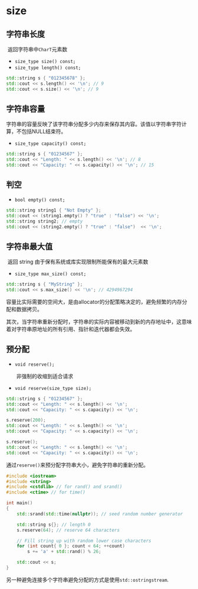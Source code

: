 # size



## 字符串长度

​		返回字符串中`CharT`元素数

- `size_type size() const;`
- `size_type length() const;`

```c++
std::string s { "012345678" };
std::cout << s.length() << '\n'; // 9
std::cout << s.size() << '\n'; // 9
```



## 字符串容量

​		字符串的容量反映了该字符串分配多少内存来保存其内容。该值以字符串字符计算，不包括NULL结束符。

- `size_type capacity() const;`

```c++
std::string s { "01234567" };
std::cout << "Length: " << s.length() << '\n'; // 8
std::cout << "Capacity: " << s.capacity() << '\n'; // 15
```





## 判空

- `bool empty() const;`

```c++
std::string string1 { "Not Empty" };
std::cout << (string1.empty() ? "true" : "false") << '\n';
std::string string2; // empty
std::cout << (string2.empty() ? "true" : "false")  << '\n';
```



## 字符串最大值

​		返回 string 由于保有系统或库实现限制所能保有的最大元素数

- `size_type max_size() const;`

```c++
std::string s { "MyString" };
std::cout << s.max_size() << '\n'; // 4294967294
```

​		容量比实际需要的空间大，是由allocator的分配策略决定的，避免频繁的内存分配和数据拷贝。

​		其次，当字符串重新分配时，字符串的实际内容被移动到新的内存地址中，这意味着对字符串原地址的所有引用、指针和迭代器都会失效。



## 预分配

- `void reserve();`

  ​	非强制的收缩到适合请求

- `void reserve(size_type size);`

```c++
std::string s { "01234567" };
std::cout << "Length: " << s.length() << '\n';
std::cout << "Capacity: " << s.capacity() << '\n';

s.reserve(200);
std::cout << "Length: " << s.length() << '\n';
std::cout << "Capacity: " << s.capacity() << '\n';

s.reserve();
std::cout << "Length: " << s.length() << '\n';
std::cout << "Capacity: " << s.capacity() << '\n';
```

​		通过`reserve()`来预分配字符串大小，避免字符串的重新分配。

```c++
#include <iostream>
#include <string>
#include <cstdlib> // for rand() and srand()
#include <ctime> // for time()

int main()
{
    std::srand(std::time(nullptr)); // seed random number generator

    std::string s{}; // length 0
    s.reserve(64); // reserve 64 characters

    // Fill string up with random lower case characters
    for (int count{ 0 }; count < 64; ++count)
        s += 'a' + std::rand() % 26;

    std::cout << s;
}
```

​		另一种避免连接多个字符串避免分配的方式是使用`std::ostringstream`.